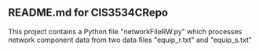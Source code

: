 ## README.md for CIS3534CRepo

This project contains a Python file "networkFileRW.py" which processes network component data from two data files "equip_r.txt" and "equip_s.txt" 